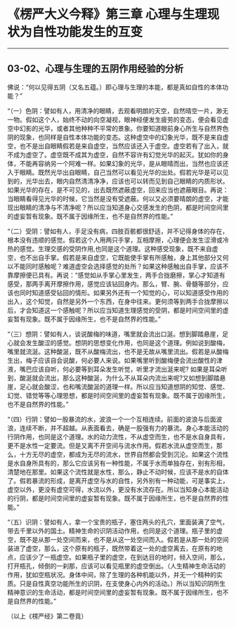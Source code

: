 # 《楞严大义今释》第三章 心理与生理现状为自性功能发生的互变

------

## 03-02、心理与生理的五阴作用经验的分析

佛说：“何以见得五阴（又名五蕴。）即心理与生理的本能，都是真如自性的本体功能？”

“（一）色阴：譬如有人，用清净的眼睛，去观看明朗的天空，自然晴空一片，渺无一物。假如这个人，始终不动的向空凝视，眼神经便发生疲劳的变态，便会看见虚空中幻影的光华，或者其他种种不平常的景象。你要知道眼前身心所生与自然界色阴的现象，也同样是自性本体功能的变态。这种虚空中的幻象光华，既不是来自虚空，也不是出自眼睛假若是来自虚空，当然应该还入于虚空。虚空若有了出入，就不成为虚空了。虚空既不成其为虚空，自然不容许有幻觉光华的起灭。犹如你的身体，不能再容纳另一个阿难一样。如果幻象的光华，是从眼晴而出，当然也应该还入于眼睛。既然光华出自眼睛，自己当然可以看见光华的出处。假若光华是可以见到的，光华出去，眼内自然清清净净，应该也可以转而见到自己眼睛的内质形状。如果光华的存在，是不可见的，出去既然遮蔽虚空，回来应当也遮蔽眼目。再说：当眼睛看得见光华的时候，它当然是没有受遮蔽。何以又必须要晴朗的虚空，才能现出眼睛的清净与不清净呢？所以应当知道身心交感发生的色阴，都是时间空间里的虚妄暂有现象。既不属于因缘所生，也不是自然界的性能。”

“（二）受阴：譬如有人，手足没有病，四肢百骸都很舒适，并不记得身体的存在，根本没有违顺的感觉。假若这个人用两只手掌，互相摩擦，心理便会发生涩滑或冷热的感觉。生理交感的受阴作用,也同是这个道理。这种感受现象，既不来自虚空，也不出自手掌。假若是来自虚空，它既能使手掌有所感触，身上其他部分又何以不能同时感触呢？难道虚空会选择感觉的处所？如果这种感触出自手掌，应该不靠摩擦便已具有。再说：“感觉如从手掌心里发生，两手合拢磨擦，掌心才知道有感受，那两手离开摩擦作用，感觉应该钻回身内。那么，臂、腕、骨髓等部分，应该也同时知道感受钻回的情形。如果另外还有一个知觉的心，可以知道感受作用的出入，这个知觉，自然是另外一个东西，在身中往来。更何须等到两手合拢摩擦以后，才会知道这一个感触呢？所以应当知道生理感觉的受阴，都是时间空间里的虚妄暂有现象。既不属于因缘所生，也不是自然界的性能。”

“（三）想阴：譬如有人，谈说酸梅的味道，嘴里就会流出口涎。想到脚踏悬崖，足心就会发生酸涩的感觉。想阴的思想变化作用，也同是这个道理。例如说到酸梅，嘴里就流涎。这种酸涎，既不从酸梅流出，也不是无故从嘴里流出。假若是从酸梅生出，梅子应该自会说酸，何必要人来说。如果嘴里听到酸梅便会流出酸性的津液，嘴巴应该自听，何必要等到耳朵发生听觉，听里才流出涎来呢? 如果是耳朵听到，酸涎就会流出，那么这种酸涎，为什么不从耳朵内流出来呢?又如想到脚踏悬崖，足心就会酸涩，也和嘴流酸涎的道理一样。所以应当知道想阴的知觉、感觉、幻觉、错觉等等心理思想，都是时间空间里的虚妄暂有现象。既不属于因缘所生，也不是自然界的性能。”

“（四）行阴：譬如一股暴流的水，波浪一个一个互相连续。前面的波浪与后面波浪，连续不断，并不超越。从表面看去，确是一股强有力的暴流。身心本能活动的行阴作用，也同是这个道理。水的动力流性，不从虚空而生，也不是水自身具有，更不是水性一定要流。但是又离不开空间与流水作用。假若水流从虚空而生，那么，十方无尽的虚空，都成为无尽的流水，世界自然都会受到沉沦。如果这个流性是水自身所具有的，那么它应该另有一种性能，不属于水而单独存在，别有形相，清楚地在那里。如果这个流性就是水性，那么，静止不动时候，应该不是水的自体了。假若暴流的形成，是离开虚空与水的自性，另外别有一种动能，可是事实上，虚空以外，更没有虚空可得，水流以外，更没有水流存在。所以当知身心本能活动的行阴，都是时间空间里的虚妄暂有现象。既不属于因缘所生，也不是自然界的性能。”

“（五）识阴：譬如有人，拿一个宝贵的瓶子，塞住两头的孔穴，里面装满了空气，带去千里以外的国土。精神生命的识阴活动作用，也同是这个道理。瓶子里的虚空，既不是从那一处空间而来，也不是从这一处空间而入。假若是从那一处的空间装进了虚空，那么，这个原有的瓶子，既然带着这一处的虚空离去，在原有的地点，应该少了一瓶虚空。如果瓶子里的虚空，在到达目的地时，倾入空间，那么，打开瓶孔，倾倒的一刹那，应该可以看见瓶里的虚空倒出。（人生精神生命活动的作用，犹如空瓶状况。身体中间，除了生理的各种机能以外，并无一个精种的实质。只是自性真空功能所生的识阴，在支使身心内外的活动。）所以当知识阴所生精神意识的生命活动，都是时间空间里的虚妄暂有现象。既不属于因缘所生，也不是自然界的性能。”

（以上《楞严经》第二卷竟）

